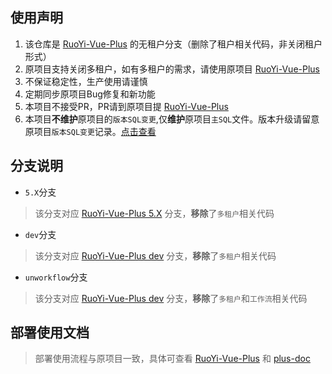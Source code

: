 ## 使用声明
1. 该仓库是 [RuoYi-Vue-Plus](https://gitee.com/dromara/RuoYi-Vue-Plus) 的无租户分支（删除了租户相关代码，非关闭租户形式） 
2. 原项目支持关闭多租户，如有多租户的需求，请使用原项目 [RuoYi-Vue-Plus](https://gitee.com/dromara/RuoYi-Vue-Plus)
3. 不保证稳定性，生产使用请谨慎
4. 定期同步原项目Bug修复和新功能
5. 本项目不接受PR，PR请到原项目提 [RuoYi-Vue-Plus](https://gitee.com/dromara/RuoYi-Vue-Plus)
6. 本项目**不维护**原项目的`版本SQL变更`,仅**维护**原项目`主SQL`文件。版本升级请留意原项目`版本SQL变更`记录。[点击查看](https://gitee.com/dromara/RuoYi-Vue-Plus/tree/5.X/script/sql/update)

## 分支说明
- `5.X`分支
> 该分支对应 [RuoYi-Vue-Plus 5.X](https://gitee.com/dromara/RuoYi-Vue-Plus/tree/5.X/) 分支，**移除**了`多租户`相关代码
- `dev`分支
> 该分支对应 [RuoYi-Vue-Plus dev](https://gitee.com/dromara/RuoYi-Vue-Plus/tree/dev/) 分支，**移除**了`多租户`相关代码
- `unworkflow`分支
> 该分支对应 [RuoYi-Vue-Plus dev](https://gitee.com/dromara/RuoYi-Vue-Plus/tree/dev/) 分支，**移除**了`多租户`和`工作流`相关代码

## 部署使用文档
> 部署使用流程与原项目一致，具体可查看 [RuoYi-Vue-Plus](https://gitee.com/dromara/RuoYi-Vue-Plus) 和 [plus-doc](https://plus-doc.dromara.org)